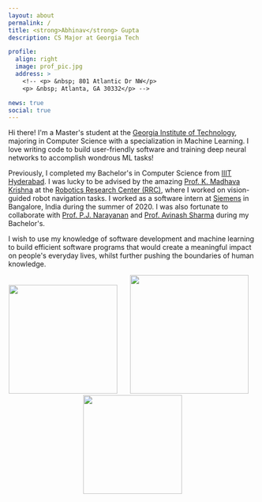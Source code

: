 ```yaml
---
layout: about
permalink: /
title: <strong>Abhinav</strong> Gupta
description: CS Major at Georgia Tech

profile:
  align: right
  image: prof_pic.jpg
  address: >
    <!-- <p> &nbsp; 801 Atlantic Dr NW</p>
    <p> &nbsp; Atlanta, GA 30332</p> -->

news: true
social: true
---
```


Hi there! I'm a Master's student at the [Georgia Institute of Technology](https://www.gatech.edu/), majoring in Computer Science with a specialization in Machine Learning. I love writing code to build user-friendly software and training deep neural networks to accomplish wondrous ML tasks!  

Previously, I completed my Bachelor's in Computer Science from [IIIT Hyderabad](https://www.iiit.ac.in/). I was lucky to be advised by the amazing [Prof. K. Madhava Krishna](https://scholar.google.com/citations?user=QDuPGHwAAAAJ&hl=en) at the [Robotics Research Center (RRC)](https://robotics.iiit.ac.in/), where I worked on vision-guided robot navigation tasks. I worked as a software intern at [Siemens](https://new.siemens.com/in/en.html) in Bangalore, India during the summer of 2020. I was also fortunate to collaborate with [Prof. P.J. Narayanan](https://scholar.google.com/citations?user=3HKjt_IAAAAJ&hl=en) and [Prof. Avinash Sharma](https://scholar.google.com/citations?user=4ladtC0AAAAJ&hl=en) during my Bachelor's. 

I wish to use my knowledge of software development and machine learning to build efficient software programs that would create a meaningful impact on people's everyday lives, whilst further pushing the boundaries of human knowledge. 
<br>

<!-- <div class="row">
    <div class="col-sm mt-3 mt-md-0">
        <img width="100" class="img-fluid rounded z-depth-1" src="{{ '/assets/img/IIIT.png' | relative_url }}" alt="" />
    </div>
    <div class="col-sm mt-3 mt-md-0">
        <img width="100" class="img-fluid rounded z-depth-1" src="{{ '/assets/img/RRC.png' | relative_url }}" alt="" />
    </div>
    <div class="col-sm mt-3 mt-md-0">
        <img width="100" class="img-fluid rounded z-depth-1" src="{{ '/assets/img/siemens.jpeg' | relative_url }}" />
    </div>
</div> -->

<div>
	<center>
    <img width="220" src="{{ site.baseurl }}/assets/img/gt.png"> &ensp; &ensp;
    <img width="240" src="{{ site.baseurl }}/assets/img/IIIT.png"> &nbsp; &nbsp;  
    <img width="200" src="{{ site.baseurl }}/assets/img/siemens.jpeg">
	</center>
</div>

<!-- <div>
    &ensp; &ensp; Honours (2019-2021) &nbsp; &ensp; &ensp; &ensp; &ensp;
    Bachelors (2017-2021) &ensp; &ensp; &nbsp;
    Research Intern (Summer 2020) &nbsp; 
</div> -->

<!-- 
OLD: 
Hi there! I’m a senior year student at the International Institute of Information Technology (IIIT), Hyderabad, pursuing my bachelors in computer science and engineering. I am an undergraduate honours researcher at the Robotics Research Center (RRC), lucky to be advised by Prof. K. Madhava Krishna. I like to work at the intersection of computer vision, deep learning and robotics, with a focus on vision-based robot navigation.

I am also associated with the Centre for Visual Information Technology (CVIT), where I’ve been fortunate to work on research projects with Prof. P.J. Narayanan and Prof. Avinash Sharma during my junior and senior years. I also spent a summer at Siemens Corporate Research in Bangalore, India, where I worked with the Advanced Data Management research group.

I am really interested in the interplay between vision and other fields, which is why I love working in robotic vision. My research is all about extracting crucial information from images and helping robots understand what they see. My other interests include human pose estimation and neuromorphic vision algorithms. If you’d like to know more about my work or have questions about anything else, feel free to send me an email! -->